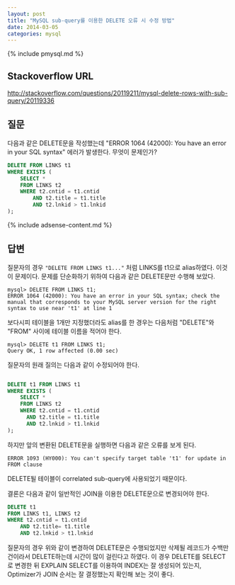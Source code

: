 ```yaml
---
layout: post
title: "MySQL sub-query를 이용한 DELETE 오류 시 수정 방법"
date: 2014-03-05 
categories: mysql
---
```


{% include pmysql.md %}

## Stackoverflow URL

http://stackoverflow.com/questions/20119211/mysql-delete-rows-with-sub-query/20119336

## 질문

다음과 같은 DELETE문을 작성했는데 "ERROR 1064 (42000): You have an error in your SQL syntax" 에러가 발생한다. 무엇이 문제인가?

```sql
DELETE FROM LINKS t1
WHERE EXISTS (
    SELECT *
    FROM LINKS t2
    WHERE t2.cntid = t1.cntid
        AND t2.title = t1.title
        AND t2.lnkid > t1.lnkid
);
```

{% include adsense-content.md %}

## 답변

질문자의 경우 `"DELETE FROM LINKS t1..."` 처럼 LINKS를 t1으로 alias하였다. 이것이 문제이다. 문제를 단순화하기 위하여 다음과 같은 DELETE문만 수행해 보았다.

    mysql> DELETE FROM LINKS t1;
    ERROR 1064 (42000): You have an error in your SQL syntax; check the manual that corresponds to your MySQL server version for the right syntax to use near 't1' at line 1

보다시피 테이블을 1개만 지정했더라도 alias를 한 경우는 다음처럼 "DELETE"와 "FROM" 사이에 테이블 이름을 적어야 한다.

    mysql> DELETE t1 FROM LINKS t1;
    Query OK, 1 row affected (0.00 sec)

질문자의 원래 질의는 다음과 같이 수정되어야 한다.

```sql

DELETE t1 FROM LINKS t1
WHERE EXISTS (
    SELECT *
    FROM LINKS t2
    WHERE t2.cntid = t1.cntid
      AND t2.title = t1.title
      AND t2.lnkid > t1.lnkid
);
```

하지만 앞의 변환된 DELETE문을 실행하면 다음과 같은 오류를 보게 된다.

    ERROR 1093 (HY000): You can't specify target table 't1' for update in FROM clause

DELETE될 테이블이 correlated sub-query에 사용되었기 때문이다.

결론은 다음과 같이 일반적인 JOIN을 이용한 DELETE문으로 변경되어야 한다.

```sql
DELETE t1
FROM LINKS t1, LINKS t2
WHERE t2.cntid = t1.cntid
    AND t2.title= t1.title
    AND t2.lnkid > t1.lnkid
```

질문자의 경우 위와 같이 변경하여 DELETE문은 수행되었지만 삭제될 레코드가 수백만 건이라서 DELETE하는데 시간이 많이 걸린다고 하였다. 이 경우 DELETE를 SELECT로 변경한 뒤 EXPLAIN SELECT를 이용하여 INDEX는 잘 생성되어 있는지, Optimizer가 JOIN 순서는 잘 결정했는지 확인해 보는 것이 좋다.
